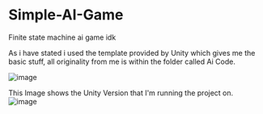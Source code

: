 # Simple-AI-Game
 Finite state machine ai game idk
 
 As i have stated i used the template provided by Unity which gives me the basic stuff, all originality from me is within the folder called Ai Code.
 
![image](https://github.com/Luckyxzx/Simple-AI-Game/assets/65267687/01eeb412-b4a7-4853-888d-34b2f96d4ad9)

This Image shows the Unity Version that I'm running the project on.
![image](https://github.com/Luckyxzx/Simple-AI-Game/assets/65267687/538419c5-02aa-43bb-bdbc-a66dbf93c0ba)
